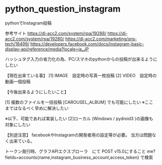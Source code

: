 # python_question_instagram
pythonでInstagram投稿

参考サイト
https://di-acc2.com/system/rpa/19288/
https://di-acc2.com/system/rpa/19280/
https://di-acc2.com/marketing/sns-tech/18499/
https://developers.facebook.com/docs/instagram-basic-display-api/reference/media?locale=ja_JP


ハッシュタグ入力の省力化の為、PC/スマホのpythonからの投稿が出来るようにしたい

【現在出来ている事】
[1] IMAGE　設定時の写真一枚投稿
[2] VIDEO　設定時の動画一個投稿


【今後出来るようにしたいこと】

[1] 複数のファイルを一括投稿 [CAROUSEL_ALBUM] でも可能にしたい
※ここまではなるべく早めに解決したい

※以下、可能であれば実装したい
[2]ローカル (Windows / pydroid3 )の画像も対象にしたい

【別途注意】
facebookやInstagramの開発者用の設定等が必要。
当方は問題なく出来ている。


トークン発行時、グラフAPIエクスプローラ　にて POST v15.0にすること
me?fields=accounts{name,instagram_business_account,access_token} で検索
